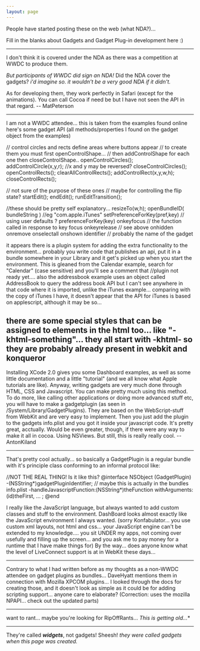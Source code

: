 ```yaml
---
layout: page
---
```


People have started posting these on the web (what NDA?)...

Fill in the blanks about Gadgets and Gadget Plug-in development here :)

----

I don't think it is covered under the NDA as there was a competition at WWDC to produce them.

*But participants of WWDC did sign an NDA!* Did the NDA cover the gadgets? *i'd imagine so. it wouldn't be a very good NDA if it didn't.*

As for developing them, they work perfectly in Safari (except for the animations). You can call Cocoa if need be but I have not seen the API in that regard. -- MatPeterson

----

I am not a WWDC attendee... this is taken from the examples found online
here's some gadget API (all methods/properties I found on the gadget object from the examples)

    
// control circles and rects define areas where buttons appear
// to create them you must first openControlShape... 
// then addControlShape for each one then closeControlShape..
openControlCircles();  
addControlCircle(x,y,r); //x and y may be reversed?
closeControlCircles();
openControlRects();
clearAllControlRects();
addControlRect(x,y,w,h);
closeControlRects();

// not sure of the purpose of these ones
// maybe for controlling the flip state?
startEdit();
endEdit();
runEditTransition();

//these should be pretty self explanatory...
resizeTo(w,h);
openBundleID( bundleString ) //eg "com.apple.iTunes"
setPreferenceForKey(pref,key) // using user defaults ?
preferenceForKey(key)
onkeyfocus // the function called in response to key focus
onkeyrelease // see above
onhidden
onremove
onselectall
onshown
identifier // probably the name of the gadget


it appears there is a plugin system for adding the extra functionality to the environment... probably you write code that publishes an api, put it in a bundle somewhere in your Library and it get's picked up when you start the environment.  This is gleaned from the Calendar example, search for "Calendar" (case sensitive) and you'll see a comment that //plugin not ready yet.... also the addressbook example uses an object called AddressBook to query the address book API but I can't see anywhere in that code where it is imported, unlike the iTunes example... comparing with the copy of iTunes I have, it doesn't appear that the API for iTunes is based on applescript, although it may be so...

there are some special styles that can be assigned to elements in the html too... like "-khtml-something"... they all start with -khtml- so they are probably already present in webkit and konqueror
----

Installing XCode 2.0 gives you some Dashboard examples, as well as some little documentation and a little "tutorial" (and we all know what Apple tutorials are like).
Anyway, writing gadgets are very much done through HTML, CSS and Javascript. You can make pretty much using this method. To do more, like calling other applications or doing more advanced stuff etc, you will have to make a gadgetplugin (as seen in /System/Library/GadgetPlugins). They are based on the WebScript-stuff from WebKit and are very easy to implement. Then you just add the plugin to the gadgets info.plist and you got it inside your javascript code. It's pretty great, acctually.
Would be even greater, though, if there were any way to make it all in cocoa. Using NSViews.
But still, this is really really cool. --AntonKiland

----

That's pretty cool actually... so basically a GadgetPlugin is a regular bundle with it's principle class conforming to an informal protocol like:
    
//NOT THE REAL THING! Is it like this?
@interface NSObject (GadgetPlugin)
-(NSString*)gadgetPluginIdentifier; // maybe this is actually in the bundles info.plist
-handleJavascriptFunction:(NSString*)theFunction withArguments:(id)theFirst, ... ;
@end


 I really like the JavaScript language, but always wanted to add custom classes and stuff to the environment.  DashBoard looks almost exactly like the JavaScript environment I always wanted.  (sorry Konfabulator... you use custom xml layouts, not html and css... your JavaScript engine can't be extended to my knowledge.... you sit UNDER my apps, not coming over usefully and filling up the screen... and you ask me to pay money for a runtime that I have make things for)  By the way... does anyone know what the level of LiveConnect support is at in WebKit these days... 

----

Contrary to what I had written before as my thoughts as a non-WWDC attendee on gadget plugins as bundles... DaveHyatt mentions them in connection with Mozilla XPCOM plugins... I looked through the docs for creating those, and it doesn't look as simple as it could be for adding scripting support... anyone care to elaborate? (Correction: uses the mozilla NPAPI... check out the updated parts)

----

want to rant... maybe you're looking for RipOffRants... *This is getting old...**

----

They're called ***widgets***, not gadgets! Sheesh! *they were called gadgets when this page was created.*
